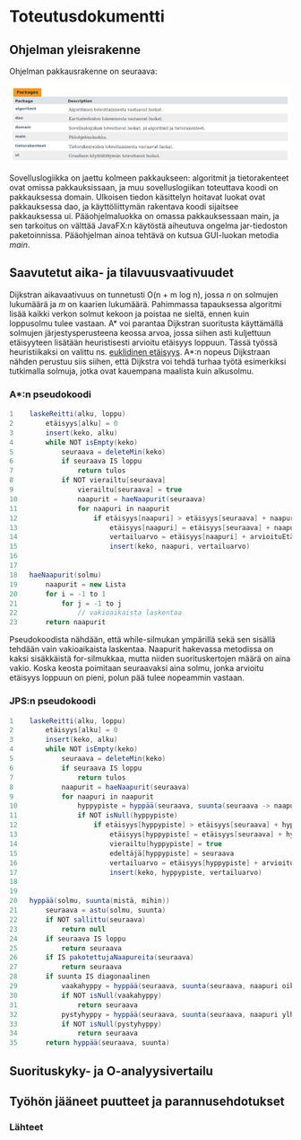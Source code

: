 # Toteutusdokumentti

## Ohjelman yleisrakenne

Ohjelman pakkausrakenne on seuraava:

<img src="https://github.com/jenkarper/LyhimmatPolut/blob/main/dokumentaatio/kuvat/pakkausrakenne.png">

Sovelluslogiikka on jaettu kolmeen pakkaukseen: algoritmit ja tietorakenteet ovat omissa pakkauksissaan, ja muu sovelluslogiikan toteuttava koodi on pakkauksessa domain. Ulkoisen tiedon käsittelyn hoitavat luokat ovat pakkauksessa dao, ja käyttöliittymän rakentava koodi sijaitsee pakkauksessa ui. Pääohjelmaluokka on omassa pakkauksessaan main, ja sen tarkoitus on välttää JavaFX:n käytöstä aiheutuva ongelma jar-tiedoston paketoinnissa. Pääohjelman ainoa tehtävä on kutsua GUI-luokan metodia *main*.

## Saavutetut aika- ja tilavuusvaativuudet

Dijkstran aikavaativuus on tunnetusti O(n + m log n), jossa *n* on solmujen lukumäärä ja *m* on kaarien lukumäärä. Pahimmassa tapauksessa algoritmi lisää kaikki verkon solmut kekoon ja poistaa ne sieltä, ennen kuin loppusolmu tulee vastaan. A* voi parantaa Dijkstran suoritusta käyttämällä solmujen järjestysperusteena keossa arvoa, jossa siihen asti kuljettuun etäisyyteen lisätään heuristisesti arvioitu etäisyys loppuun. Tässä työssä heuristiikaksi on valittu ns. [euklidinen etäisyys](https://github.com/jenkarper/LyhimmatPolut/blob/24f10c643bed57811af3a50dbd0c2beeebaabb3a/lyhimmatpolut/src/main/java/algoritmit/DijkstraStar.java#L133). A*:n nopeus Dijkstraan nähden perustuu siis siihen, että Dijkstra voi tehdä turhaa työtä esimerkiksi tutkimalla solmuja, jotka ovat kauempana maalista kuin alkusolmu.

### A*:n pseudokoodi

```java
1    laskeReitti(alku, loppu)
2        etäisyys[alku] = 0
3        insert(keko, alku)
4        while NOT isEmpty(keko)
5            seuraava = deleteMin(keko)
6            if seuraava IS loppu
7                return tulos
8            if NOT vierailtu[seuraava]
9                vierailtu[seuraava] = true
10               naapurit = haeNaapurit(seuraava)
11               for naapuri in naapurit
12                   if etäisyys[naapuri] > etäisyys[seuraava] + naapuri.kaari.paino
13                       etäisyys[naapuri] = etäisyys[seuraava] + naapuri.kaari.paino
14                       vertailuarvo = etäisyys[naapuri] + arvioituEtäisyysLoppuun[naapuri]
15                       insert(keko, naapuri, vertailuarvo)
16
17
18   haeNaapurit(solmu)
19       naapurit = new Lista
20       for i = -1 to 1
21           for j = -1 to j
22               // vakioaikaista laskentaa
23       return naapurit
```
Pseudokoodista nähdään, että while-silmukan ympärillä sekä sen sisällä tehdään vain vakioaikaista laskentaa. Naapurit hakevassa metodissa on kaksi sisäkkäistä for-silmukkaa, mutta niiden suorituskertojen määrä on aina vakio. Koska keosta poimitaan seuraavaksi aina solmu, jonka arvioitu etäisyys loppuun on pieni, polun pää tulee nopeammin vastaan.

### JPS:n pseudokoodi

```java
1    laskeReitti(alku, loppu)
2        etäisyys[alku] = 0
3        insert(keko, alku)
4        while NOT isEmpty(keko)
5            seuraava = deleteMin(keko)
6            if seuraava IS loppu
7                return tulos
8            naapurit = haeNaapurit(seuraava)
9            for naapuri in naapurit
10               hyppypiste = hyppää(seuraava, suunta(seuraava -> naapuri))
11               if NOT isNull(hyppypiste)
12                   if etäisyys[hyppypiste] > etäisyys[seuraava] + hypyn pituus AND NOT vierailtu[hyppypiste]
13                       etäisyys[hyppypiste] = etäisyys[seuraava] + hypyn pituus
14                       vierailtu[hyppypiste] = true
15                       edeltäjä[hyppypiste] = seuraava
16                       vertailuarvo = etäisyys[hyppypiste] + arvioituEtäisyysLoppuun[hyppypiste]
17                       insert(keko, hyppypiste, vertailuarvo)
18
19
20   hyppää(solmu, suunta(mistä, mihin))
21       seuraava = astu(solmu, suunta)
22       if NOT sallittu(seuraava)
23           return null
24       if seuraava IS loppu
25           return seuraava
26       if IS pakotettujaNaapureita(seuraava)
27           return seuraava
28       if suunta IS diagonaalinen
29           vaakahyppy = hyppää(seuraava, suunta(seuraava, naapuri oikealla/vasemmalla))
30           if NOT isNull(vaakahyppy)
31               return seuraava
32           pystyhyppy = hyppää(seuraava, suunta(seuraava, naapuri ylhäällä/alhaalla))
33           if NOT isNull(pystyhyppy)
34               return seuraava
35       return hyppää(seuraava, suunta)
```

## Suorituskyky- ja O-analyysivertailu

## Työhön jääneet puutteet ja parannusehdotukset

### Lähteet
